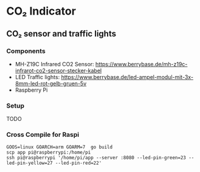 # CO₂ Indicator

## CO₂ sensor and traffic lights

### Components

* MH-Z19C Infrared CO2 Sensor: https://www.berrybase.de/mh-z19c-infrarot-co2-sensor-stecker-kabel
* LED Traffic lights: https://www.berrybase.de/led-ampel-modul-mit-3x-8mm-led-rot-gelb-gruen-5v
* Raspberry Pi

### Setup

TODO


### Cross Compile for Raspi

```shell
GOOS=linux GOARCH=arm GOARM=7  go build
scp app pi@raspberrypi:/home/pi
ssh pi@raspberrypi '/home/pi/app --server :8080 --led-pin-green=23 --led-pin-yellow=27 --led-pin-red=22'
```
